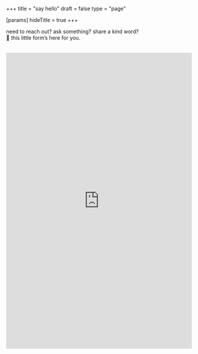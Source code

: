 +++
title = "say hello"
draft = false
type = "page"

[params]
  hideTitle = true
+++

need to reach out? ask something? share a kind word?  
🌿 this little form’s here for you.

<div style="margin-top:2rem;">
  <iframe
    src="https://tally.so/r/mOy0X8"
    loading="lazy"
    width="100%"
    height="800"
    frameborder="0"
    marginheight="0"
    marginwidth="0"
    title="say hello form"
  ></iframe>
</div>